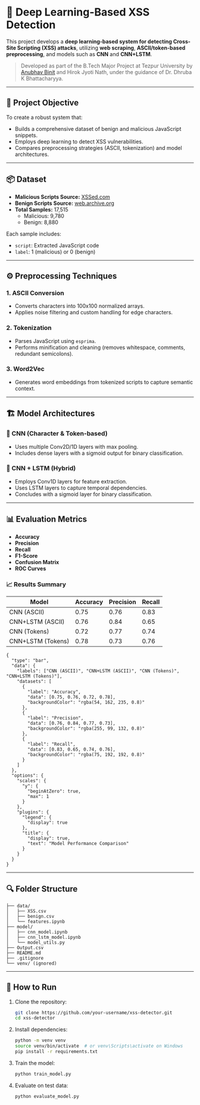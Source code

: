 # 🔐 Deep Learning-Based XSS Detection

This project develops a **deep learning-based system for detecting Cross-Site Scripting (XSS) attacks**, utilizing **web scraping**, **ASCII/token-based preprocessing**, and models such as **CNN** and **CNN+LSTM**.

> Developed as part of the B.Tech Major Project at Tezpur University by [Anubhav Binit](https://github.com/your-username) and Hirok Jyoti Nath, under the guidance of Dr. Dhruba K Bhattacharyya.

---

## 🧠 Project Objective

To create a robust system that:
- Builds a comprehensive dataset of benign and malicious JavaScript snippets.
- Employs deep learning to detect XSS vulnerabilities.
- Compares preprocessing strategies (ASCII, tokenization) and model architectures.

---

## 📦 Dataset

- **Malicious Scripts Source:** [XSSed.com](http://xssed.com)
- **Benign Scripts Source:** [web.archive.org](https://web.archive.org)
- **Total Samples:** 17,515  
  - Malicious: 9,780  
  - Benign: 8,880

Each sample includes:
- `script`: Extracted JavaScript code
- `label`: 1 (malicious) or 0 (benign)

---

## ⚙️ Preprocessing Techniques

### 1. ASCII Conversion
- Converts characters into 100x100 normalized arrays.
- Applies noise filtering and custom handling for edge characters.

### 2. Tokenization
- Parses JavaScript using `esprima`.
- Performs minification and cleaning (removes whitespace, comments, redundant semicolons).

### 3. Word2Vec
- Generates word embeddings from tokenized scripts to capture semantic context.

---

## 🏗️ Model Architectures

### 🔹 CNN (Character & Token-based)
- Uses multiple Conv2D/1D layers with max pooling.
- Includes dense layers with a sigmoid output for binary classification.

### 🔹 CNN + LSTM (Hybrid)
- Employs Conv1D layers for feature extraction.
- Uses LSTM layers to capture temporal dependencies.
- Concludes with a sigmoid layer for binary classification.

---

## 📊 Evaluation Metrics

- **Accuracy**
- **Precision**
- **Recall**
- **F1-Score**
- **Confusion Matrix**
- **ROC Curves**

### 📈 Results Summary

| Model            | Accuracy | Precision | Recall |
|------------------|----------|-----------|--------|
| CNN (ASCII)      | 0.75     | 0.76      | 0.83   |
| CNN+LSTM (ASCII) | 0.76     | 0.84      | 0.65   |
| CNN (Tokens)     | 0.72     | 0.77      | 0.74   |
| CNN+LSTM (Tokens)| 0.78     | 0.73      | 0.76   |

```chartjs
{
  "type": "bar",
  "data": {
    "labels": ["CNN (ASCII)", "CNN+LSTM (ASCII)", "CNN (Tokens)", "CNN+LSTM (Tokens)"],
    "datasets": [
      {
        "label": "Accuracy",
        "data": [0.75, 0.76, 0.72, 0.78],
        "backgroundColor": "rgba(54, 162, 235, 0.8)"
      },
      {
        "label": "Precision",
        "data": [0.76, 0.84, 0.77, 0.73],
        "backgroundColor": "rgba(255, 99, 132, 0.8)"
      },
      {
        "label": "Recall",
        "data": [0.83, 0.65, 0.74, 0.76],
        "backgroundColor": "rgba(75, 192, 192, 0.8)"
      }
    ]
  },
  "options": {
    "scales": {
      "y": {
        "beginAtZero": true,
        "max": 1
      }
    },
    "plugins": {
      "legend": {
        "display": true
      },
      "title": {
        "display": true,
        "text": "Model Performance Comparison"
      }
    }
  }
}
```

---

## 🔍 Folder Structure

```
├── data/
│   ├── XSS.csv
│   ├── benign.csv
│   └── features.ipynb
├── model/
│   ├── cnn_model.ipynb
│   ├── cnn_lstm_model.ipynb
│   └── model_utils.py
├── Output.csv
├── README.md
├── .gitignore
└── venv/ (ignored)
```

---

## 🚀 How to Run

1. Clone the repository:
   ```bash
   git clone https://github.com/your-username/xss-detector.git
   cd xss-detector
   ```

2. Install dependencies:
   ```bash
   python -m venv venv
   source venv/bin/activate  # or venv\Scripts\activate on Windows
   pip install -r requirements.txt
   ```

3. Train the model:
   ```bash
   python train_model.py
   ```

4. Evaluate on test data:
   ```bash
   python evaluate_model.py
   ```
